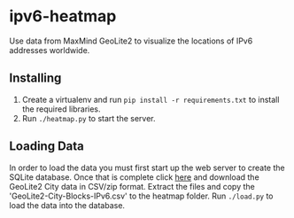 # ipv6-heatmap

Use data from MaxMind GeoLite2 to visualize the locations of IPv6 addresses worldwide.

## Installing

1. Create a virtualenv and run `pip install -r requirements.txt` to install the required libraries.
2. Run `./heatmap.py` to start the server.

## Loading Data

In order to load the data you must first start up the web server to create the SQLite database.
Once that is complete click [here](https://dev.maxmind.com/geoip/geoip2/geolite2/) and download the GeoLite2 City data in CSV/zip format. Extract the files and copy the 'GeoLite2-City-Blocks-IPv6.csv' to the heatmap folder. Run `./load.py` to load the data into the database.
